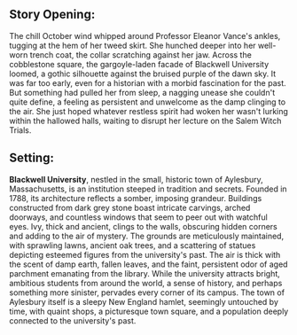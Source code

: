 ## Story Opening:

The chill October wind whipped around Professor Eleanor Vance's ankles, tugging at the hem of her tweed skirt. She hunched deeper into her well-worn trench coat, the collar scratching against her jaw. Across the cobblestone square, the gargoyle-laden facade of Blackwell University loomed, a gothic silhouette against the bruised purple of the dawn sky. It was far too early, even for a historian with a morbid fascination for the past. But something had pulled her from sleep, a nagging unease she couldn't quite define, a feeling as persistent and unwelcome as the damp clinging to the air. She just hoped whatever restless spirit had woken her wasn't lurking within the hallowed halls, waiting to disrupt her lecture on the Salem Witch Trials.

## Setting:

**Blackwell University**, nestled in the small, historic town of Aylesbury, Massachusetts, is an institution steeped in tradition and secrets. Founded in 1788, its architecture reflects a somber, imposing grandeur. Buildings constructed from dark grey stone boast intricate carvings, arched doorways, and countless windows that seem to peer out with watchful eyes. Ivy, thick and ancient, clings to the walls, obscuring hidden corners and adding to the air of mystery. The grounds are meticulously maintained, with sprawling lawns, ancient oak trees, and a scattering of statues depicting esteemed figures from the university's past. The air is thick with the scent of damp earth, fallen leaves, and the faint, persistent odor of aged parchment emanating from the library. While the university attracts bright, ambitious students from around the world, a sense of history, and perhaps something more sinister, pervades every corner of its campus. The town of Aylesbury itself is a sleepy New England hamlet, seemingly untouched by time, with quaint shops, a picturesque town square, and a population deeply connected to the university's past.

